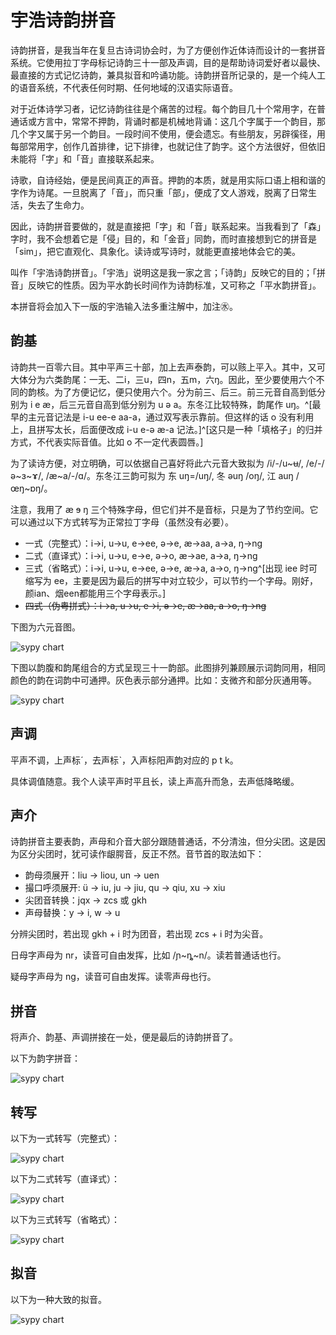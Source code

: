 # 宇浩诗韵拼音

诗韵拼音，是我当年在复旦古诗词协会时，为了方便创作近体诗而设计的一套拼音系统。它使用拉丁字母标记诗韵三十一部及声调，目的是帮助诗词爱好者以最快、最直接的方式记忆诗韵，兼具拟音和吟诵功能。诗韵拼音所记录的，是一个纯人工的语音系统，不代表任何时期、任何地域的汉语实际语音。

对于近体诗学习者，记忆诗韵往往是个痛苦的过程。每个韵目几十个常用字，在普通话或方言中，常常不押韵，背诵时都是机械地背诵：这几个字属于一个韵目，那几个字又属于另一个韵目。一段时间不使用，便会遗忘。有些朋友，另辟徯径，用每部常用字，创作几首排律，记下排律，也就记住了韵字。这个方法很好，但依旧未能将「字」和「音」直接联系起来。

诗歌，自诗经始，便是民间真正的声音。押韵的本质，就是用实际口语上相和谐的字作为诗尾。一旦脱离了「音」，而只重「部」，便成了文人游戏，脱离了日常生活，失去了生命力。

因此，诗韵拼音要做的，就是直接把「字」和「音」联系起来。当我看到了「森」字时，我不会想着它是「侵」目的，和「金音」同韵，而时直接想到它的拼音是「sim」，把它直观化、具象化。读诗或写诗时，就能更直接地体会它的美。

叫作「宇浩诗韵拼音」。「宇浩」说明这是我一家之言；「诗韵」反映它的目的；「拼音」反映它的性质。因为平水韵长时间作为诗韵标准，又可称之「平水韵拼音」。

本拼音将会加入下一版的宇浩输入法多重注解中，加注㊌。

## 韵基

诗韵共一百零六目。其中平声三十部，加上去声泰韵，可以赅上平入。其中，又可大体分为六类韵尾：一无、二i，三u，四n，五m，六ŋ。因此，至少要使用六个不同的韵核。为了方便记忆，便只使用六个。分为前三、后三。前三元音自高到低分别为 i e æ，后三元音自高到低分别为 u ə a。东冬江比较特殊，韵尾作 uŋ。^[最早的主元音记法是 i-u ee-e aa-a，通过双写表示靠前。但这样的话 o 没有利用上，且拼写太长，后面便改成 i-u e-ə æ-a 记法。]^[这只是一种「填格子」的归并方式，不代表实际音值。比如 o 不一定代表圆唇。]

为了读诗方便，对立明确，可以依据自己喜好将此六元音大致拟为 /i/-/u~ʉ/, /e/-/ə~ɜ~ɤ/, /æ~a/-/ɑ/。东冬江三韵可拟为 东 uŋ=/uŋ/, 冬 əuŋ /oŋ/, 江 auŋ /œŋ~ɒŋ/。

注意，我用了 æ ɘ ŋ 三个特殊字母，但它们并不是音标，只是为了节约空间。它可以通过以下方式转写为正常拉丁字母（虽然没有必要）。

- 一式（完整式）：i->i, u->u, e->ee, ə->e, æ->aa, a->a, ŋ->ng
- 二式（直译式）：i->i, u->u, e->e, ə->o, æ->ae, a->a, ŋ->ng
- 三式（省略式）：i->i, u->u, e->ee, ə->e, æ->a, a->o, ŋ->ng^[出现 iee 时可缩写为 ee，主要是因为最后的拼写中对立较少，可以节约一个字母。刚好，颜ian、烟een都能用三个字母表示。]
- ~~四式（伪粤拼式）：i->a, u->u, e->i, ə->e, æ->aa, a->o, ŋ->ng~~

下图为六元音图。

![sypy chart](/sypy/sypy_vowels.png)

下图以韵腹和韵尾组合的方式呈现三十一韵部。此图排列兼顾展示词韵同用，相同颜色的韵在词韵中可通押。灰色表示部分通押。比如：支微齐和部分灰通用等。

![sypy chart](/sypy/sypy_chart.png)

## 声调

平声不调，上声标ˊ，去声标ˋ，入声标阳声韵对应的 p t k。

具体调值随意。我个人读平声时平且长，读上声高升而急，去声低降略缓。

## 声介

诗韵拼音主要表韵，声母和介音大部分跟随普通话，不分清浊，但分尖团。这是因为区分尖团时，犹可读作龈腭音，反正不然。音节首的取法如下：

- 韵母须展开：liu -> liou, un -> uen
- 撮口呼须展开: ü -> iu, ju -> jiu, qu -> qiu, xu -> xiu
- 尖团音转换：jqx -> zcs 或 gkh
- 声母替换：y -> i, w -> u

分辨尖团时，若出现 gkh + i 时为团音，若出现 zcs + i 时为尖音。

日母字声母为 nr，读音可自由发挥，比如 /ɲ~ȵ~n/。读若普通话也行。

疑母字声母为 ng，读音可自由发挥。读零声母也行。

## 拼音

将声介、韵基、声调拼接在一处，便是最后的诗韵拼音了。

以下为韵字拼音：

![sypy chart](/sypy/sypy_pinyin_chart.png)

## 转写

以下为一式转写（完整式）：

![sypy chart](/sypy/sypy_trans1_chart.png)

以下为二式转写（直译式）：

![sypy chart](/sypy/sypy_trans2_chart.png)

以下为三式转写（省略式）：

![sypy chart](/sypy/sypy_trans3_chart.png)

## 拟音

以下为一种大致的拟音。

![sypy chart](/sypy/sypy_ipa_chart.png)
